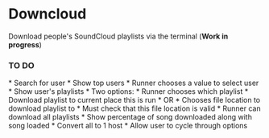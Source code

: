 <h1>Downcloud</h1>

Download people's SoundCloud playlists via the terminal (__Work in progress__)

<h3>TO DO</h3>
* Search for user
* Show top users
* Runner chooses a value to select user
* Show user's playlists
* Two options:
	* Runner chooses which playlist
		* Download playlist to current place this is run
		* OR
		* Chooses file location to download playlist to
			* Must check that this file location is valid
	* Runner can download all playlists
* Show percentage of song downloaded along with song loaded
* Convert all to 1 host
* Allow user to cycle through options